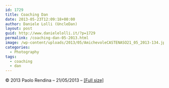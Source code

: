 ```yaml
---
id: 1729
title: Coaching Dan
date: 2013-05-23T12:09:18+00:00
author: Daniele Lolli (UncleDan)
layout: post
guid: http://www.danielelolli.it/?p=1729
permalink: /coaching-dan-05-2013.html
image: /wp-content/uploads/2013/05/AmichevoleCASTENASO21_05_2013-134.jpg
categories:
  - Photography
tags:
  - coaching
  - dan
---
```

© 2013 Paolo Rendina &#8211; 21/05/2013 &#8211; <a title="Coaching Dan (Full Size)" href="http://www.danielelolli.it/wp-content/uploads/2013/05/AmichevoleCASTENASO21_05_2013-134.jpg" target="_blank">[Full size]</a>
